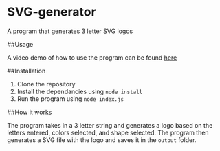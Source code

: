 # SVG-generator
A program that generates 3 letter SVG logos

##Usage

A video demo of how to use the program can be found [here](https://drive.google.com/file/d/14WLccmbZJHqqG6gn-Iyrh94Fyt58V5BQ/view)

##Installation

1. Clone the repository
2. Install the dependancies using `node install`
3. Run the program using `node index.js`

##How it works

The program takes in a 3 letter string and generates a logo based on the letters entered, colors selected, and shape selected. The program then generates a SVG file with the logo and saves it in the `output` folder.